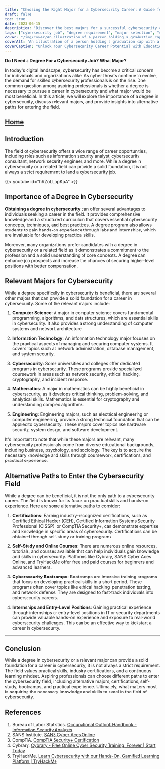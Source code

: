 ```yaml
---
title: "Choosing the Right Major for a Cybersecurity Career: A Guide for Aspiring Professionals"
draft: false
toc: true
date: 2023-06-15
description: "Discover the best majors for a successful cybersecurity career and learn how to navigate the path to becoming a skilled professional."
tags: ["cybersecurity job", "degree requirement", "major selection", "cybersecurity career path", "information security", "cyber threats", "career opportunities", "skills development", "industry certifications", "cybersecurity bootcamps", "self-study options", "online courses", "internship programs", "entry-level positions", "cybersecurity jobs", "cybersecurity education", "career guidance", "cybersecurity pathways", "best majors for cybersecurity", "cybersecurity curriculum", "information technology major", "computer science major", "mathematics major", "engineering major", "business and cybersecurity", "psychology and cybersecurity", "sociology and cybersecurity", "job prospects in cybersecurity", "practical skills in cybersecurity", "continuous learning in cybersecurity", "demand for cybersecurity professionals"]
cover: "/img/cover/An_illustration_of_a_person_holding_a_graduation_cap_with.png"
coverAlt: "An illustration of a person holding a graduation cap with a shield representing cybersecurity, symbolizing the need for education and skills in the field of cybersecurity. --aspect 16:9"
coverCaption: "Unlock Your Cybersecurity Career Potential with Education and Skills."
---
```


**Do I Need a Degree For a Cybersecurity Job? What Major?**

In today's digital landscape, cybersecurity has become a critical concern for individuals and organizations alike. As cyber threats continue to evolve, the demand for skilled cybersecurity professionals is on the rise. One common question among aspiring professionals is whether a degree is necessary to pursue a career in cybersecurity and what major would be most beneficial. In this article, we will explore the importance of a degree in cybersecurity, discuss relevant majors, and provide insights into alternative paths for entering the field.

## [Home](/cyber-security-career-playbook-start/)

## Introduction

The field of cybersecurity offers a wide range of career opportunities, including roles such as information security analyst, cybersecurity consultant, network security engineer, and more. While a degree in cybersecurity or a related field can provide a solid foundation, it is not always a strict requirement to land a cybersecurity job.

{{< youtube id="hRZoLLppKaA" >}}

## Importance of a Degree in Cybersecurity

**Obtaining a degree in cybersecurity** can offer several advantages to individuals seeking a career in the field. It provides comprehensive knowledge and a structured curriculum that covers essential cybersecurity concepts, techniques, and best practices. A degree program also allows students to gain hands-on experience through labs and internships, which are invaluable for developing practical skills.

Moreover, many organizations prefer candidates with a degree in cybersecurity or a related field as it demonstrates a commitment to the profession and a solid understanding of core concepts. A degree can enhance job prospects and increase the chances of securing higher-level positions with better compensation.

## Relevant Majors for Cybersecurity

While a degree specifically in cybersecurity is beneficial, there are several other majors that can provide a solid foundation for a career in cybersecurity. Some of the relevant majors include:

1. **Computer Science**: A major in computer science covers fundamental programming, algorithms, and data structures, which are essential skills in cybersecurity. It also provides a strong understanding of computer systems and network architecture.

2. **Information Technology**: An information technology major focuses on the practical aspects of managing and securing computer systems. It covers topics such as network administration, database management, and system security.

3. **Cybersecurity**: Some universities and colleges offer dedicated programs in cybersecurity. These programs provide specialized coursework in areas such as network security, ethical hacking, cryptography, and incident response.

4. **Mathematics**: A major in mathematics can be highly beneficial in cybersecurity, as it develops critical thinking, problem-solving, and analytical skills. Mathematics is essential for cryptography and understanding complex algorithms.

5. **Engineering**: Engineering majors, such as electrical engineering or computer engineering, provide a strong technical foundation that can be applied to cybersecurity. These majors cover topics like hardware security, system design, and software development.

It's important to note that while these majors are relevant, many cybersecurity professionals come from diverse educational backgrounds, including business, psychology, and sociology. The key is to acquire the necessary knowledge and skills through coursework, certifications, and practical experience.

## Alternative Paths to Enter the Cybersecurity Field

While a degree can be beneficial, it is not the only path to a cybersecurity career. The field is known for its focus on practical skills and hands-on experience. Here are some alternative paths to consider:

1. **Certifications**: Earning industry-recognized certifications, such as Certified Ethical Hacker (CEH), Certified Information Systems Security Professional (CISSP), or CompTIA Security+, can demonstrate expertise and knowledge in specific areas of cybersecurity. Certifications can be obtained through self-study or training programs.

2. **Self-Study and Online Courses**: There are numerous online resources, tutorials, and courses available that can help individuals gain knowledge and skills in cybersecurity. Platforms like Cybrary, SANS Cyber Aces Online, and TryHackMe offer free and paid courses for beginners and advanced learners.

3. **Cybersecurity Bootcamps**: Bootcamps are intensive training programs that focus on developing practical skills in a short period. These programs often cover topics like ethical hacking, penetration testing, and network defense. They are designed to fast-track individuals into cybersecurity careers.

4. **Internships and Entry-Level Positions**: Gaining practical experience through internships or entry-level positions in IT or security departments can provide valuable hands-on experience and exposure to real-world cybersecurity challenges. This can be an effective way to kickstart a career in cybersecurity.

______

## Conclusion

While a degree in cybersecurity or a relevant major can provide a solid foundation for a career in cybersecurity, it is not always a strict requirement. The field values practical skills, industry certifications, and a continuous learning mindset. Aspiring professionals can choose different paths to enter the cybersecurity field, including alternative majors, certifications, self-study, bootcamps, and practical experience. Ultimately, what matters most is acquiring the necessary knowledge and skills to excel in the field of cybersecurity.

## References

1. Bureau of Labor Statistics. [Occupational Outlook Handbook - Information Security Analysts](https://www.bls.gov/ooh/computer-and-information-technology/information-security-analysts.htm)
2. SANS Institute. [SANS Cyber Aces Online](https://www.cyberaces.org/)
3. CompTIA. [CompTIA Security+ Certification](https://www.comptia.org/certifications/security)
4. Cybrary. [Cybrary - Free Online Cyber Security Training, Forever | Start Today](https://www.cybrary.it/)
5. TryHackMe. [Learn Cybersecurity with our Hands-On, Gamified Learning Platform | TryHackMe](https://tryhackme.com/)

